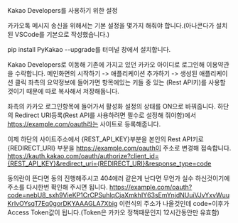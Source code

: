 Kakao Developers를 사용하기 위한 설정

카카오톡 메시지 송신을 위해서는 기본 설정을 몇가지 해줘야 합니다.(아나콘다가 설치된 VSCode를 기본으로 작성했습니다.)


pip install PyKakao --upgrade를 터미널 창에서 설치합니다.


Kakao Developers로 이동해 기존에 가지고 있던 카카오 아이디로 로그인해 이용약관을 수락합니다.
메인화면의 시작하기 -> 애플리케이션 추가하기 -> 생성된 애플리케이션 클릭
좌측의 요약정보에 들어가면 항목에있는 키들 중 있는 (Rest API키)를 사용할 것이기 때문에 따로 복사해서 저장해둡니다.


좌측의 카카오 로그인항목에 들어가서 활성화 설정의 상태를 ON으로 바꿔줍니다.
하단의 Redirect URI등록(Rest API를 사용하려면 필수로 설정해 줘야함)에서 https://example.com/oauth라는 사이트로 등록해줍니다.


이제 하단의 사이트주소에서 {REST_API_KEY}부분을 본인의 Rest API키로 {REDIRECT_URI} 부분을 https://example.com/oauth이 주소로 변경해 접속합니다.
https://kauth.kakao.com/oauth/authorize?client_id={REST_API_KEY}&redirect_uri={REDIRECT_URI}&response_type=code


동의란이 뜬다면 동의 진행해주시고 404에러 같은게 난다면 무언가 실수 하신것이기에 주소를 다시한번 확인해 주시면 됩니다.
https://example.com/oauth?code=nebU8_sxh9VieKP1CrCPSuhlqCjaXmkhIY63sEmYnjdNUuiVJvYxvWuuKrIvOYsqT7Eq0gorDKYAAAGLA7Xbig
이런식의 주소가 나올것인데 code=이후가 Access Token값이 됩니다.(Token은 카카오 정책때문인지 12시간동안만 유효함)
